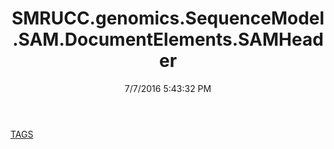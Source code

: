 ﻿---
title: SMRUCC.genomics.SequenceModel.SAM.DocumentElements.SAMHeader
date: 7/7/2016 5:43:32 PM
---

[TAGS](T-SMRUCC.genomics.SequenceModel.SAM.DocumentElements.SAMHeader.TAGS.html)
